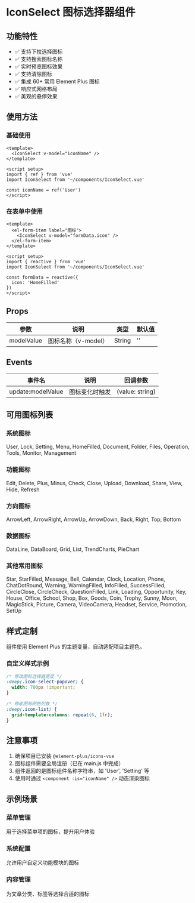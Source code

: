 # IconSelect 图标选择器组件

## 功能特性

- ✅ 支持下拉选择图标
- ✅ 支持搜索图标名称
- ✅ 实时预览图标效果
- ✅ 支持清除图标
- ✅ 集成 60+ 常用 Element Plus 图标
- ✅ 响应式网格布局
- ✅ 美观的悬停效果

## 使用方法

### 基础使用

```vue
<template>
  <IconSelect v-model="iconName" />
</template>

<script setup>
import { ref } from 'vue'
import IconSelect from '~/components/IconSelect.vue'

const iconName = ref('User')
</script>
```

### 在表单中使用

```vue
<template>
  <el-form-item label="图标">
    <IconSelect v-model="formData.icon" />
  </el-form-item>
</template>

<script setup>
import { reactive } from 'vue'
import IconSelect from '~/components/IconSelect.vue'

const formData = reactive({
  icon: 'HomeFilled'
})
</script>
```

## Props

| 参数 | 说明 | 类型 | 默认值 |
|------|------|------|--------|
| modelValue | 图标名称（v-model） | String | '' |

## Events

| 事件名 | 说明 | 回调参数 |
|--------|------|----------|
| update:modelValue | 图标变化时触发 | (value: string) |

## 可用图标列表

### 系统图标

User, Lock, Setting, Menu, HomeFilled, Document, Folder, Files, Operation, Tools, Monitor, Management

### 功能图标

Edit, Delete, Plus, Minus, Check, Close, Upload, Download, Share, View, Hide, Refresh

### 方向图标

ArrowLeft, ArrowRight, ArrowUp, ArrowDown, Back, Right, Top, Bottom

### 数据图标

DataLine, DataBoard, Grid, List, TrendCharts, PieChart

### 其他常用图标

Star, StarFilled, Message, Bell, Calendar, Clock, Location, Phone, ChatDotRound, Warning, WarningFilled, InfoFilled, SuccessFilled, CircleClose, CircleCheck, QuestionFilled, Link, Loading, Opportunity, Key, House, Office, School, Shop, Box, Goods, Coin, Trophy, Sunny, Moon, MagicStick, Picture, Camera, VideoCamera, Headset, Service, Promotion, SetUp

## 样式定制

组件使用 Element Plus 的主题变量，自动适配项目主题色。

### 自定义样式示例

```css
/* 修改图标选择器宽度 */
:deep(.icon-select-popover) {
  width: 700px !important;
}

/* 修改图标网格列数 */
:deep(.icon-list) {
  grid-template-columns: repeat(6, 1fr);
}
```

## 注意事项

1. 确保项目已安装 `@element-plus/icons-vue`
2. 图标组件需要全局注册（已在 main.js 中完成）
3. 组件返回的是图标组件名称字符串，如 'User', 'Setting' 等
4. 使用时通过 `<component :is="iconName" />` 动态渲染图标

## 示例场景

### 菜单管理

用于选择菜单项的图标，提升用户体验

### 系统配置

允许用户自定义功能模块的图标

### 内容管理

为文章分类、标签等选择合适的图标
